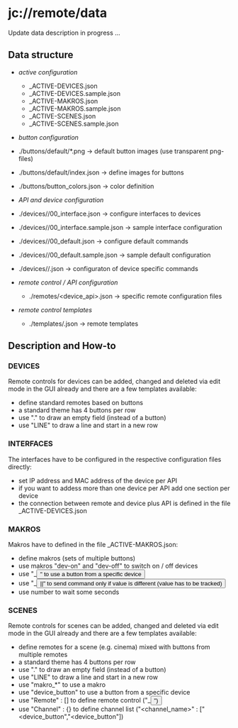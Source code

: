 # jc://remote/data

Update data description in progress ...


## Data structure

* _active configuration_
  * \_ACTIVE-DEVICES.json
  * \_ACTIVE-DEVICES.sample.json
  * \_ACTIVE-MAKROS.json
  * \_ACTIVE-MAKROS.sample.json
  * \_ACTIVE-SCENES.json
  * \_ACTIVE-SCENES.sample.json

* _button configuration_
 * ./buttons/default/*.png                  -> default button images (use transparent png-files)
 * ./buttons/default/index.json             -> define images for buttons
 * ./buttons/button_colors.json             -> color definition

* _API and device configuration_
 * ./devices/<API>/00_interface.json        -> configure interfaces to devices
 * ./devices/<API>/00_interface.sample.json -> sample interface configuration
 * ./devices/<API>/00_default.json          -> configure default commands
 * ./devices/<API>/00_default.sample.json   -> sample default configuration
 * ./devices/<API>/<device>.json            -> configuraton of device specific commands

* _remote control / API configuration_
  * ./remotes/<device_api>.json             -> specific remote configuration files

* _remote control templates_
  * ./templates/<device>.json               -> remote templates


## Description and How-to

### DEVICES

Remote controls for devices can be added, changed and deleted via edit mode in the GUI already and there are a few templates available:

* define standard remotes based on buttons
* a standard theme has 4 buttons per row
* use "." to draw an empty field (instead of a button)
* use "LINE" to draw a line and start in a new row


### INTERFACES

The interfaces have to be configured in the respective configuration files directly:

* set IP address and MAC address of the device per API
* if you want to addess more than one device per API add one section per device
* the connection between remote and device plus API is defined in the file \_ACTIVE-DEVICES.json


### MAKROS

Makros have to defined in the file \_ACTIVE-MAKROS.json:

* define makros (sets of multiple buttons)
* use makros "dev-on" and "dev-off" to switch on / off devices
* use "<device>_<button>" to use a button from a specific device
* use "<device>_<button>||<value>" to send command only if value is different (value has to be tracked)
* use number to wait some seconds


### SCENES

Remote controls for scenes can be added, changed and deleted via edit mode in the GUI already and there are a few templates available:

* define remotes for a scene (e.g. cinema) mixed with buttons from multiple remotes
* a standard theme has 4 buttons per row
* use "." to draw an empty field (instead of a button)
* use "LINE" to draw a line and start in a new row
* use "makro_*" to use a makro
* use "device_button" to use a button from a specific device
* use "Remote" : [] to define remote control ("<device>_<button>")
* use "Channel" : {} to define channel list ("<channel_name>" : ["<device_button","<device_button"])


